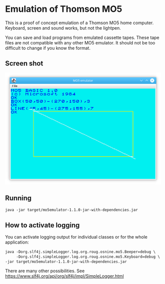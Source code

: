 # Emulation of Thomson MO5

This is a proof of concept emulation of a Thomson MO5 home computer. Keyboard, screen and sound works, but not the lightpen.

You can save and load programs from emulated cassette tapes. These tape files are not compatible with any other MO5 emulator. It should not be too difficult to change if you know the format.

## Screen shot

![Image of terminal](/images/mo5emulator.png)

## Running

```
java -jar target/mo5emulator-1.1.0-jar-with-dependencies.jar
```
## How to activate logging

You can activate logging output for individual classes or for the whole application:

```
java -Dorg.slf4j.simpleLogger.log.org.roug.osnine.mo5.Beeper=debug \
     -Dorg.slf4j.simpleLogger.log.org.roug.osnine.mo5.Keyboard=debug \
-jar target/mo5emulator-1.1.0-jar-with-dependencies.jar
```
There are many other possibilities. See https://www.slf4j.org/api/org/slf4j/impl/SimpleLogger.html

